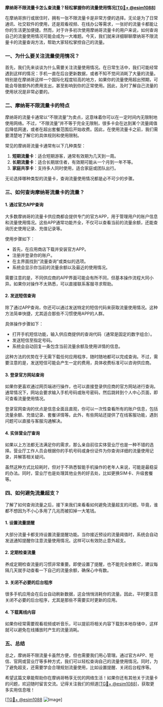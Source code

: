 **摩纳哥不限流量卡怎么查流量？轻松掌握你的流量使用情况[[TG💪+ @esim1088](https://t.me/s/esim1088)]**

在摩纳哥旅行或居住时，拥有一张不限流量卡是非常方便的选择。无论是为了日常通讯、社交软件的使用，还是观看视频、在线办公等需求，一张好的流量卡都能让你的生活更加便捷。然而，对于许多初次使用摩纳哥流量卡的用户来说，如何查询自己的流量使用情况可能会成为一大难题。今天，我们就来详细聊聊摩纳哥不限流量卡的流量查询方法，帮助大家轻松掌控自己的流量。

### **一、为什么要关注流量使用情况？**

首先，我们先来谈谈为什么需要关注流量使用情况。在日常生活中，我们可能经常遇到这样的情况：手机一直在后台更新数据，或者不知不觉间消耗了大量的流量。特别是在摩纳哥这样一个国际化程度较高的地方，如果你的流量使用超出预期，可能会导致额外的费用支出，甚至影响到你的正常使用。因此，及时了解自己流量的使用状况是非常必要的。

### **二、摩纳哥不限流量卡的特点**

摩纳哥的流量卡通常以“不限流量”为卖点，这意味着你可以在一定时间内无限制地使用网络。不过，“不限流量”并不等于完全无限制，很多卡会在达到某个流量阈值后降低网速，或者在超出套餐范围后开始收费。因此，在使用流量卡之前，我们需要清楚地了解它的具体规则和使用限制。

常见的摩纳哥流量卡通常有以下几种类型：
1. **短期流量卡**：适合短期游客，通常有效期为几天到一周。
2. **长期流量卡**：适合长期居住者，有效期可能从一个月到一年不等。
3. **家庭共享卡**：支持多人同时使用，适合家庭或团队出行。

无论选择哪种类型的流量卡，查询流量使用情况都是必不可少的步骤。

### **三、如何查询摩纳哥流量卡的流量？**

#### **1. 通过官方APP查询**
大多数摩纳哥的流量卡供应商都会提供专门的官方APP，用于管理用户的账户信息和流量使用情况。这些APP通常功能齐全，不仅可以查看当前的流量余额，还能查询历史使用记录、充值记录等。

使用步骤如下：
- 首先，在应用商店下载并安装官方APP。
- 注册并登录你的账户。
- 在主界面找到“流量查询”或类似的选项。
- 系统会显示你当前的流量余额以及最近的使用情况。

需要注意的是，不同供应商的APP界面可能会有所不同，但基本操作流程大同小异。如果你对操作不太熟悉，可以直接联系客服寻求帮助。

#### **2. 发送短信查询**
除了通过APP查询，你还可以通过发送特定的短信代码来获取流量使用情况。这种方法简单快捷，尤其适合那些不习惯使用APP的人群。

具体操作步骤如下：
- 打开手机短信功能，输入供应商提供的查询代码（通常是固定的数字组合）。
- 发送短信至指定号码。
- 系统会自动回复一条包含当前流量余额及使用详情的信息。

这种方法的优势在于无需下载任何应用程序，随时随地都可以完成查询。不过，需要注意的是，发送短信可能会产生一定的费用，具体收费标准可以咨询供应商。

#### **3. 登录官方网站查询**
如果你更喜欢通过网页端进行操作，也可以直接登录供应商的官方网站进行查询。通常情况下，网站会要求输入手机号码或账号密码，然后跳转到个人中心页面，即可查看流量使用情况。

登录官网查询的优点是信息全面且直观，你可以一次性查看所有的账户信息，包括流量余额、充值记录、套餐详情等。此外，有些网站还提供了在线客服功能，遇到问题可以直接与客服沟通解决。

#### **4. 实体营业厅查询**
如果以上方法都无法满足你的需求，那么亲自前往实体营业厅也是一种不错的选择。营业厅工作人员会根据你的手机号码或身份证件为你查询详细的流量使用记录，并解答相关疑问。

虽然这种方式比较耗时，但对于不熟悉智能手机操作的老年人来说，可能是最稳妥的办法。同时，营业厅也是处理其他业务的好去处，比如更换SIM卡、升级套餐等。

### **四、如何避免流量超支？**

了解了如何查询流量之后，接下来我们来看看如何避免流量超支的问题。毕竟，谁都不想因为不小心多用了几兆而被扣掉一大笔钱。

#### **1. 设置流量提醒**
大部分流量卡都支持设置流量提醒功能。当你接近预设的流量阈值时，系统会自动发送通知提醒你注意流量使用情况。这样可以有效防止意外超支。

#### **2. 定期检查流量**
养成定期检查流量的习惯非常重要。即使设置了提醒，也不能完全依赖它，建议每隔几天就手动查看一下自己的流量余额，确保心中有数。

#### **3. 关闭不必要的后台程序**
很多手机应用会在后台自动刷新数据，这会悄悄消耗你的流量。因此，平时要注意关闭不必要的后台程序，尤其是那些不需要实时更新的应用。

#### **4. 下载离线内容**
如果你经常需要观看视频或听音乐，可以提前将相关内容下载到本地存储中，这样就可以避免在线播放时产生的流量消耗。

### **五、总结**

总之，摩纳哥不限流量卡虽然方便，但也需要我们用心管理。通过官方APP、短信、官网或营业厅等多种方式，我们可以轻松查询自己的流量使用情况。同时，为了避免超支，还需要学会合理规划流量使用，比如设置提醒、关闭后台程序等。

希望这篇文章能帮助你在摩纳哥畅享无忧的网络生活！如果你还有其他关于流量卡的问题，欢迎随时留言交流。记得关注我们的频道[[TG💪+ @esim1088](https://t.me/s/esim1088)]，获取更多实用信息哦！

[[TG💪+ @esim1088](https://t.me/s/esim1088) ![Image](https://i.postimg.cc/4NQfJmqS/Snipaste-2025-05-13-00-14-12.png)]